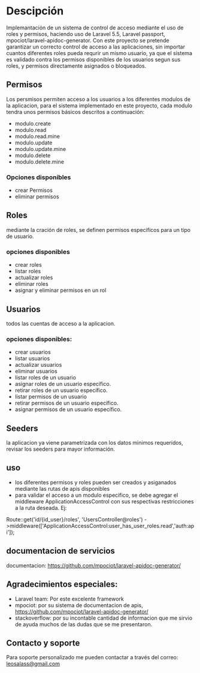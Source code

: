 # Descipción

Implemantación de un sistema de control de acceso mediante el uso de roles y permisos, haciendo uso de Laravel 5.5, Laravel passport, mpociot/laravel-apidoc-generator. Con este proyecto se pretende garantizar un correcto control de acceso a las aplicaciones, sin importar cuantos diferentes roles pueda requrir un mismo usuario, ya que el sistema es validado contra los permisos disponibles de los usuarios segun sus roles, y permisos directamente asignados o bloqueados.   

## Permisos
Los persmisos permiten acceso a los usuarios a los diferentes modulos de la aplicacion, para el sistema implementado en este proyecto, cada modulo tendra unos permisos básicos descritos a continuación:  
- modulo.create  
- modulo.read  
- modulo.read.mine  
- modulo.update  
- modulo.update.mine  
- modulo.delete  
- modulo.delete.mine   

### Opciones disponibles  
- crear Permisos  
- eliminar permisos  

## Roles
mediante la cración de roles, se definen permisos especificos para un tipo de usuario.  

### opciones disponibles  
- crear roles  
- listar roles  
- actualizar roles  
- eliminar roles    
- asignar y eliminar permisos en un rol 

## Usuarios  
todos las cuentas de acceso a la aplicacion.

### opciones disponibles:  
- crear usuarios    
- listar usuarios  
- actualizar usuarios  
- eliminar usuarios        
- listar roles de un usuario  
- asignar roles de un usuario específico.  
- retirar roles de un usuario específico.  
- listar permisos de un usuario  
- retirar permisos de un usuario específico.  
- asignar permisos de un usuario específico.    
  
## Seeders
la aplicacion ya viene parametrizada con los datos minimos requeridos, revisar los seeders para mayor información.  

## uso   
- los diferentes permisos y roles pueden ser creados y asiganados mediante las rutas de apis disponibles  
- para validar el acceso a un modulo especifico, se debe agregar el middleware ApplicationAccessControl con sus respectivas restricciones a la ruta deseada. Ej:  

Route::get('id/{id_user}/roles', 'UsersController@roles')
->middleware(['ApplicationAccessControl:user_has_user_roles.read','auth:api']);   



## documentacion de servicios
documentacion: https://github.com/mpociot/laravel-apidoc-generator/  
  
## Agradecimientos especiales:
- Laravel team: Por este excelente framework   
- mpociot: por su sistema de documentacion de apis, https://github.com/mpociot/laravel-apidoc-generator/  
- stackoverflow: por su incontable cantidad de informacion que me sirvio de ayuda muchos de las dudas que se me presentaron.  

## Contacto y soporte  
Para soporte personalizado me pueden contactar a través del correo: leosalass@gmail.com